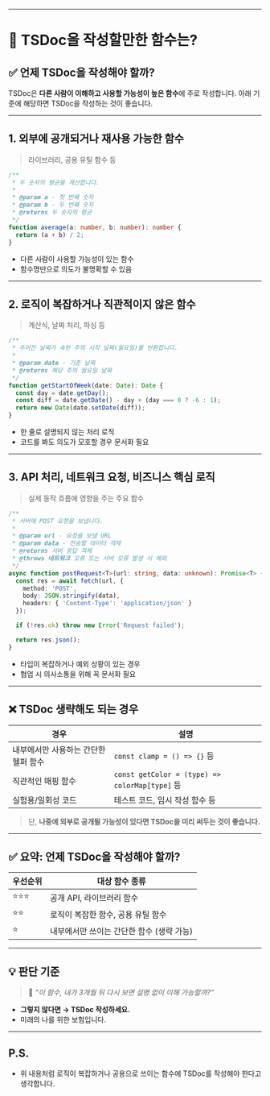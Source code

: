 
---

# 📘 TSDoc을 작성할만한 함수는?

## ✅ 언제 TSDoc을 작성해야 할까?

TSDoc은 **다른 사람이 이해하고 사용할 가능성이 높은 함수**에 주로 작성합니다.
아래 기준에 해당하면 TSDoc을 작성하는 것이 좋습니다.

---

## 1. 외부에 공개되거나 재사용 가능한 함수

> 라이브러리, 공용 유틸 함수 등

```ts
/**
 * 두 숫자의 평균을 계산합니다.
 *
 * @param a - 첫 번째 숫자
 * @param b - 두 번째 숫자
 * @returns 두 숫자의 평균
 */
function average(a: number, b: number): number {
  return (a + b) / 2;
}
```

* 다른 사람이 사용할 가능성이 있는 함수
* 함수명만으로 의도가 불명확할 수 있음

---

## 2. 로직이 복잡하거나 직관적이지 않은 함수

> 계산식, 날짜 처리, 파싱 등

```ts
/**
 * 주어진 날짜가 속한 주의 시작 날짜(월요일)를 반환합니다.
 *
 * @param date - 기준 날짜
 * @returns 해당 주의 월요일 날짜
 */
function getStartOfWeek(date: Date): Date {
  const day = date.getDay();
  const diff = date.getDate() - day + (day === 0 ? -6 : 1);
  return new Date(date.setDate(diff));
}
```

* 한 줄로 설명되지 않는 처리 로직
* 코드를 봐도 의도가 모호할 경우 문서화 필요

---

## 3. API 처리, 네트워크 요청, 비즈니스 핵심 로직

> 실제 동작 흐름에 영향을 주는 주요 함수

```ts
/**
 * 서버에 POST 요청을 보냅니다.
 *
 * @param url - 요청을 보낼 URL
 * @param data - 전송할 데이터 객체
 * @returns 서버 응답 객체
 * @throws 네트워크 오류 또는 서버 오류 발생 시 예외
 */
async function postRequest<T>(url: string, data: unknown): Promise<T> {
  const res = await fetch(url, {
    method: 'POST',
    body: JSON.stringify(data),
    headers: { 'Content-Type': 'application/json' }
  });

  if (!res.ok) throw new Error('Request failed');

  return res.json();
}
```

* 타입이 복잡하거나 예외 상황이 있는 경우
* 협업 시 의사소통을 위해 꼭 문서화 필요

---

## ❌ TSDoc 생략해도 되는 경우

| 경우                   | 설명                                            |
| -------------------- | --------------------------------------------- |
| 내부에서만 사용하는 간단한 헬퍼 함수 | `const clamp = () => {}` 등                    |
| 직관적인 매핑 함수           | `const getColor = (type) => colorMap[type]` 등 |
| 실험용/일회성 코드           | 테스트 코드, 임시 작성 함수 등                            |

> 단, **나중에 외부로 공개될 가능성이 있다면 TSDoc을 미리 써두는 것이 좋습니다.**

---

## ✅ 요약: 언제 TSDoc을 작성해야 할까?

| 우선순위 | 대상 함수 종류                 |
| ---- | ------------------------ |
| ⭐⭐⭐  | 공개 API, 라이브러리 함수         |
| ⭐⭐   | 로직이 복잡한 함수, 공용 유틸 함수     |
| ⭐    | 내부에서만 쓰이는 간단한 함수 (생략 가능) |

---

## 💡 판단 기준

> 📌 *“이 함수, 내가 3개월 뒤 다시 보면 설명 없이 이해 가능할까?”*

* **그렇지 않다면 → TSDoc 작성하세요.**
* 미래의 나를 위한 보험입니다.

---

## P.S.
* 위 내용처럼 로직이 복잡하거나 공용으로 쓰이는 함수에 TSDoc를 작성해야 한다고 생각합니다.

